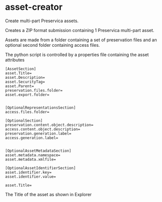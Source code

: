 # asset-creator
Create multi-part Preservica assets.

Creates a ZIP format submission containing 1 Preservica multi-part asset.

Assets are made from a folder containing a set of preservation files and an optional second folder containing access files.

The python script is controlled by a properties file containing the asset attributes

```
[AssetSection]
asset.Title=
asset.Description=
asset.SecurityTag=
asset.Parent=
preservation.files.folder=
asset.export.folder=


[OptionalRepresentationsSection]
access.files.folder=

[OptionalSection]
preservation.content.object.description=
access.content.object.description=
preservation.generation.label=
access.generation.label=


[OptionalAssetMetadataSection]
asset.metadata.namespace=
asset.metadata.xmlfile=

[OptionalAssetIdentifierSection]
asset.identifier.key=
asset.identifier.value=
```

```
asset.Title=
```
The Title of the asset as shown in Explorer
